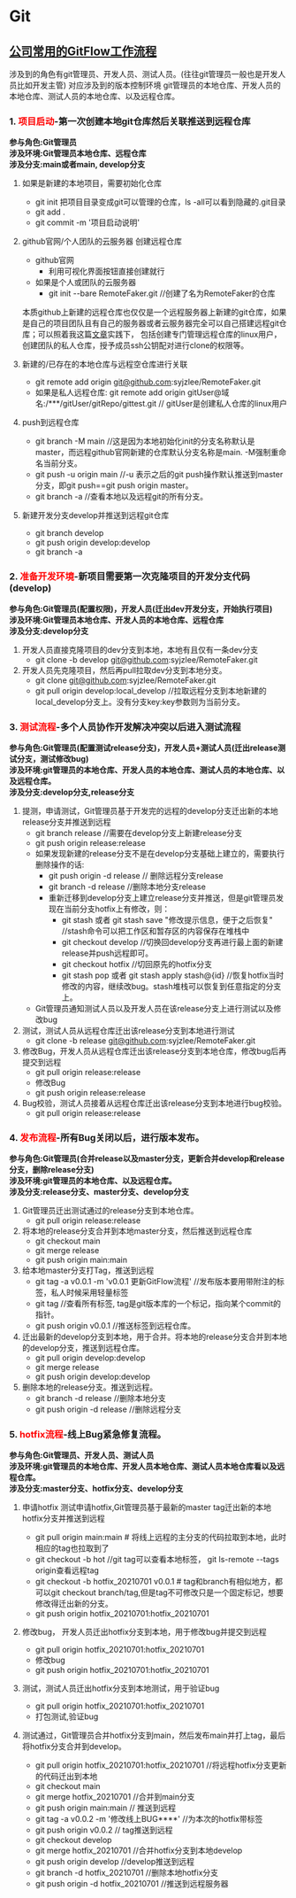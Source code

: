 # Git
## [公司常用的GitFlow工作流程](https://www.cnblogs.com/fangsmile/p/11535302.html)
涉及到的角色有git管理员、开发人员、测试人员。(往往git管理员一般也是开发人员比如开发主管)
对应涉及到的版本控制环境 git管理员的本地仓库、开发人员的本地仓库、测试人员的本地仓库、以及远程仓库。
### 1. <font color=red>项目启动</font>-第一次创建本地git仓库然后关联推送到远程仓库
**参与角色:Git管理员**  
**涉及环境:Git管理员本地仓库、远程仓库**  
**涉及分支:main或者main, develop分支**
1. 如果是新建的本地项目，需要初始化仓库
    - git init  把项目目录变成git可以管理的仓库，ls -all可以看到隐藏的.git目录
    - git add . 
    - git commit -m '项目启动说明'
2. github官网/个人团队的云服务器 创建远程仓库 
    - github官网
        - 利用可视化界面按钮直接创建就行
    - 如果是个人或团队的云服务器
        - git init --bare RemoteFaker.git   //创建了名为RemoteFaker的仓库   
         
    本质github上新建的远程仓库也仅仅是一个远程服务器上新建的git仓库，如果是自己的项目团队且有自己的服务器或者云服务器完全可以自己搭建远程git仓库；可以照着我这篇[文章](http://dazuili.cn/blog/32)实践下，
包括创建专门管理远程仓库的linux用户，创建团队的私人仓库，授予成员ssh公钥配对进行clone的权限等。
3. 新建的/已存在的本地仓库与远程空仓库进行关联
    - git remote add origin git@github.com:syjzlee/RemoteFaker.git
    - 如果是私人远程仓库: git remote add origin gitUser@域名:/***/gitUser/gitRepo/gittest.git  // gitUser是创建私人仓库的linux用户 
4. push到远程仓库
    - git branch -M main    //这是因为本地初始化init的分支名称默认是master，而远程github官网新建的仓库默认分支名称是main. -M强制重命名当前分支。
    - git push -u origin main  //-u 表示之后的git push操作默认推送到master分支，即git push==git push origin master。
    - git branch -a //查看本地以及远程git的所有分支。
5. 新建开发分支develop并推送到远程git仓库
    - git branch develop
    - git push origin develop:develop
    - git branch -a
    
### 2. <font color=red>准备开发环境</font>-新项目需要第一次克隆项目的开发分支代码(develop)
**参与角色:Git管理员(配置权限)，开发人员(迁出dev开发分支，开始执行项目)**  
**涉及环境:Git管理员本地仓库、开发人员的本地仓库、远程仓库**  
**涉及分支:develop分支**
1. 开发人员直接克隆项目的dev分支到本地，本地有且仅有一条dev分支
    - git clone -b develop git@github.com:syjzlee/RemoteFaker.git
2. 开发人员先克隆项目，然后再pull拉取dev分支到本地分支。
    - git clone git@github.com:syjzlee/RemoteFaker.git
    - git pull origin develop:local_develop  //拉取远程分支到本地新建的local_develop分支上。没有分支key:key参数则为当前分支。
    
    
### 3. <font color=red>测试流程</font>-多个人员协作开发解决冲突以后进入测试流程
**参与角色:Git管理员(配置测试release分支)，开发人员+测试人员(迁出release测试分支，测试修改bug)**  
**涉及环境:git管理员的本地仓库、开发人员的本地仓库、测试人员的本地仓库、以及远程仓库。**   
**涉及分支:develop分支,release分支**
1. 提测，申请测试，Git管理员基于开发完的远程的develop分支迁出新的本地release分支并推送到远程
    - git branch release   //需要在develop分支上新建release分支
    - git push origin release:release
    - 如果发现新建的release分支不是在develop分支基础上建立的，需要执行删除操作的话:
        - git push origin -d release  // 删除远程分支release
        - git branch -d release //删除本地分支release
        - 重新迁移到develop分支上建立release分支并推送，但是git管理员发现在当前分支hotfix上有修改，则：
            - git stash 或者 git stash save "修改提示信息，便于之后恢复"  //stash命令可以把工作区和暂存区的内容保存在堆栈中
            - git checkout develop  //切换回develop分支再进行最上面的新建release并push远程即可。
            - git checkout hotfix //切回原先的hotfix分支  
            - git stash pop 或者 git stash apply stash@{id}  //恢复hotfix当时修改的内容，继续改bug。stash堆栈可以恢复到任意指定的分支上。
    - Git管理员通知测试人员以及开发人员在该release分支上进行测试以及修改bug
2. 测试，测试人员从远程仓库迁出该release分支到本地进行测试
    - git clone -b release git@github.com:syjzlee/RemoteFaker.git
3. 修改Bug，开发人员从远程仓库迁出该release分支到本地仓库，修改bug后再提交到远程
    - git pull origin release:release
    - 修改Bug
    - git push origin release:release
4. Bug校验，测试人员接着从远程仓库迁出该release分支到本地进行bug校验。
    - git pull origin release:release
    
### 4. <font color=red>发布流程</font>-所有Bug关闭以后，进行版本发布。
**参与角色:Git管理员(合并release以及master分支，更新合并develop和release分支，删除release分支)**  
**涉及环境:git管理员的本地仓库、以及远程仓库。**   
**涉及分支:release分支、master分支、develop分支**
1. Git管理员迁出测试通过的release分支到本地仓库。
    - git pull origin release:release
2. 将本地的release分支合并到本地master分支，然后推送到远程仓库
    - git checkout main
    - git merge release
    - git push origin main:main
3. 给本地master分支打Tag，推送到远程
    - git tag -a v0.0.1 -m 'v0.0.1 更新GitFlow流程'  //发布版本要用带附注的标签，私人时候采用轻量标签
    - git tag   //查看所有标签, tag是git版本库的一个标记，指向某个commit的指针。
    - git push origin v0.0.1  //推送标签到远程仓库。
4. 迁出最新的develop分支到本地，用于合并。将本地的release分支合并到本地的develop分支，推送到远程仓库。
    - git pull origin develop:develop
    - git merge release
    - git push origin develop:develop
5. 删除本地的release分支。推送到远程。
    - git branch -d release     //删除本地分支
    - git push origin -d release    //删除远程分支
    
### 5. <font color=red>hotfix流程</font>-线上Bug紧急修复流程。
**参与角色:Git管理员、开发人员、测试人员**  
**涉及环境:git管理员的本地仓库、开发人员本地仓库、测试人员本地仓库看以及远程仓库。**   
**涉及分支:master分支、hotfix分支、develop分支**
    
1. 申请hotfix 测试申请hotfix,Git管理员基于最新的master tag迁出新的本地hotfix分支并推送到远程
    - git pull origin main:main   # 将线上远程的主分支的代码拉取到本地，此时相应的tag也拉取到了
    - git checkout -b hot  //git tag可以查看本地标签， git ls-remote --tags origin查看远程tag
    - git checkout -b hotfix_20210701 v0.0.1 # tag和branch有相似地方，都可以git checkout branch/tag,但是tag不可修改只是一个固定标记，想要修改得迁出新的分支。
    - git push origin hotfix_20210701:hotfix_20210701

2. 修改bug， 开发人员迁出hotfix分支到本地，用于修改bug并提交到远程
    - git pull origin hotfix_20210701:hotfix_20210701
    - 修改bug
    - git push origin hotfix_20210701:hotfix_20210701
    
3. 测试，测试人员迁出hotfix分支到本地测试，用于验证bug
    - git pull origin hotfix_20210701:hotfix_20210701
    - 打包测试,验证bug

3. 测试通过，Git管理员合并hotfix分支到main，然后发布main并打上tag，最后将hotfix分支合并到develop。
    - git pull origin hotfix_20210701:hotfix_20210701  //将远程hotfix分支更新的代码迁出到本地
    - git checkout main
    - git merge hotfix_20210701  //合并到main分支
    - git push origin main:main // 推送到远程
    - git tag -a v0.0.2  -m '修改线上BUG****'  //为本次的hotfix带标签
    - git push origin v0.0.2   // tag推送到远程
    - git checkout develop  
    - git merge hotfix_20210701 //合并hotfix分支到本地develop
    - git push origin develop   //develop推送到远程
    - git branch -d hotfix_20210701 //删除本地hotfix分支
    - git push origin -d hotfix_20210701   //推送到远程服务器